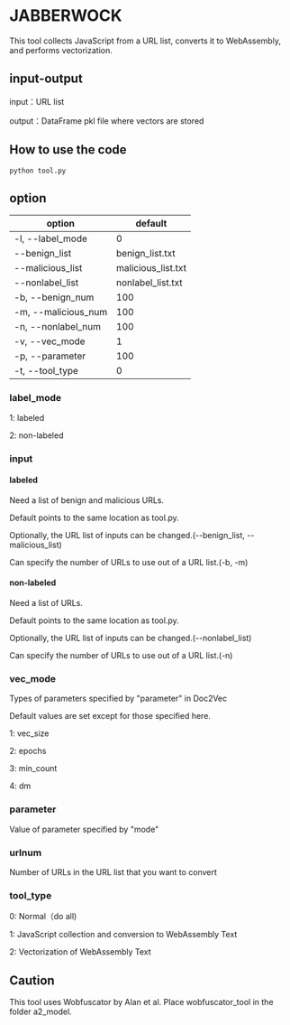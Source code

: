 # JABBERWOCK

This tool collects JavaScript from a URL list, converts it to WebAssembly, and performs vectorization.

## input-output

input：URL list

output：DataFrame pkl file where vectors are stored

## How to use the code

`python tool.py`

## option

| option | default |
| ---- | ---- |
| -l, --label_mode | 0 |
| --benign_list | benign_list.txt | 
| --malicious_list | malicious_list.txt |
| --nonlabel_list | nonlabel_list.txt |
|-b, --benign_num | 100 |
|-m, --malicious_num | 100 |
|-n, --nonlabel_num | 100 |
|-v, --vec_mode | 1 |
|-p, --parameter | 100 |
|-t, --tool_type | 0 |

### label_mode

1: labeled

2: non-labeled

### input

#### labeled

Need a list of benign and malicious URLs.

Default points to the same location as tool.py.

Optionally, the URL list of inputs can be changed.(--benign_list, --malicious_list)

Can specify the number of URLs to use out of a URL list.(-b, -m)

#### non-labeled

Need a list of URLs.

Default points to the same location as tool.py.

Optionally, the URL list of inputs can be changed.(--nonlabel_list)

Can specify the number of URLs to use out of a URL list.(-n)

### vec_mode

Types of parameters specified by "parameter" in Doc2Vec

Default values are set except for those specified here.

1: vec_size

2: epochs

3: min_count

4: dm

### parameter

Value of parameter specified by "mode"

### urlnum

Number of URLs in the URL list that you want to convert

### tool_type

0: Normal（do all)

1: JavaScript collection and conversion to WebAssembly Text

2: Vectorization of WebAssembly Text

## Caution
This tool uses Wobfuscator by Alan et al.
Place wobfuscator_tool in the folder a2_model.